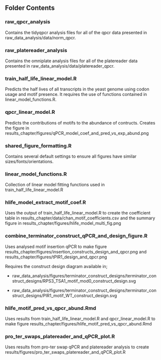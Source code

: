 ## Folder Contents

### raw_qpcr_analysis
Contains the tidyqpcr analysis files for all of the qpcr data presented in raw_data_analysis/data/norm_qpcr.

### raw_platereader_analysis
Contains the omniplate analysis files for all of the platereader data presented in raw_data_analysis/data/platereader_qpcr.

### train_half_life_linear_model.R
Predicts the half lives of all transcripts in the yeast genome using codon usage and motif presence. It requires the use of functions contained in linear_model_functions.R. 

### qpcr_linear_model.R
Predicts the contributions of motifs to the abundance of contructs. Creates the figure in  results_chapter/figures/qPCR_model_coef_and_pred_vs_exp_abund.png

### shared_figure_formatting.R
Contains several default settings to ensure all figures have similar sizes/fonts/orientations.

### linear_model_functions.R
Collection of linear model fitting functions used in train_half_life_linear_model.R

### hlife_model_extract_motif_coef.R
Uses the output of train_half_life_linear_model.R to create the coefficient table in results_chapter/data/chan_motif_coefficients.csv and the summary figure in results_chapter/figures/hlife_model_multi_fig.png

### combine_terminator_construct_qPCR_and_design_figure.R
Uses analysed motif insertion qPCR to make figure results_chapter/figures/insertion_constructs_design_and_qpcr.png and results_chapter/figures/tPIR1_design_and_qpcr.png

Requires the construct design diagram available in;

- raw_data_analysis/figures/terminator_construct_designs/terminator_construct_designs/RPS3_TSA1_motif_mod0_construct_design.svg

- raw_data_analysis/figures/terminator_construct_designs/terminator_construct_designs/PIR1_motif_WT_construct_design.svg

### hlife_motif_pred_vs_qpcr_abund.Rmd
Uses results from train_half_life_linear_model.R and qpcr_linear_model.R to make figure results_chapter/figures/hlife_motif_pred_vs_qpcr_abund.Rmd

### pro_ter_swaps_platereader_and_qPCR_plot.R
Uses results from pro-ter swap qPCR and platereader analysis to create results/figures/pro_ter_swaps_platereader_and_qPCR_plot.R 


